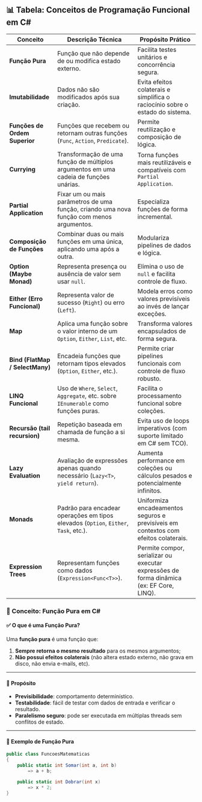 ## 📊 Tabela: Conceitos de Programação Funcional em C#

| Conceito                         | Descrição Técnica                                                                 | Propósito Prático                                                                                  |
|----------------------------------|------------------------------------------------------------------------------------|-----------------------------------------------------------------------------------------------------|
| **Função Pura**                  | Função que não depende de ou modifica estado externo.                             | Facilita testes unitários e concorrência segura.                                                    |
| **Imutabilidade**                | Dados não são modificados após sua criação.                                       | Evita efeitos colaterais e simplifica o raciocínio sobre o estado do sistema.                      |
| **Funções de Ordem Superior**    | Funções que recebem ou retornam outras funções (`Func`, `Action`, `Predicate`).   | Permite reutilização e composição de lógica.                                                        |
| **Currying**                     | Transformação de uma função de múltiplos argumentos em uma cadeia de funções unárias. | Torna funções mais reutilizáveis e compatíveis com `Partial Application`.                         |
| **Partial Application**          | Fixar um ou mais parâmetros de uma função, criando uma nova função com menos argumentos. | Especializa funções de forma incremental.                                                          |
| **Composição de Funções**       | Combinar duas ou mais funções em uma única, aplicando uma após a outra.           | Modulariza pipelines de dados e lógica.                                                            |
| **Option (Maybe Monad)**         | Representa presença ou ausência de valor sem usar `null`.                         | Elimina o uso de `null` e facilita controle de fluxo.                                               |
| **Either (Erro Funcional)**      | Representa valor de sucesso (`Right`) ou erro (`Left`).                           | Modela erros como valores previsíveis ao invés de lançar exceções.                                 |
| **Map**                          | Aplica uma função sobre o valor interno de um `Option`, `Either`, `List`, etc.     | Transforma valores encapsulados de forma segura.                                                   |
| **Bind (FlatMap / SelectMany)**  | Encadeia funções que retornam tipos elevados (`Option`, `Either`, etc.).           | Permite criar pipelines funcionais com controle de fluxo robusto.                                  |
| **LINQ Funcional**               | Uso de `Where`, `Select`, `Aggregate`, etc. sobre `IEnumerable` como funções puras. | Facilita o processamento funcional sobre coleções.                                                  |
| **Recursão (tail recursion)**    | Repetição baseada em chamada de função a si mesma.                                | Evita uso de loops imperativos (com suporte limitado em C# sem TCO).                              |
| **Lazy Evaluation**              | Avaliação de expressões apenas quando necessário (`Lazy<T>`, `yield return`).     | Aumenta performance em coleções ou cálculos pesados e potencialmente infinitos.                    |
| **Monads**                       | Padrão para encadear operações em tipos elevados (`Option`, `Either`, `Task`, etc.). | Uniformiza encadeamentos seguros e previsíveis em contextos com efeitos colaterais.               |
| **Expression Trees**             | Representam funções como dados (`Expression<Func<T>>`).                           | Permite compor, serializar ou executar expressões de forma dinâmica (ex: EF Core, LINQ).           |


### 🧮 Conceito: Função Pura em C#

#### ✅ O que é uma Função Pura?

Uma **função pura** é uma função que:

1. **Sempre retorna o mesmo resultado** para os mesmos argumentos;
2. **Não possui efeitos colaterais** (não altera estado externo, não grava em disco, não envia e-mails, etc).

---

#### 🎯 Propósito

- **Previsibilidade**: comportamento determinístico.
- **Testabilidade**: fácil de testar com dados de entrada e verificar o resultado.
- **Paralelismo seguro**: pode ser executada em múltiplas threads sem conflitos de estado.

---

#### 🧪 Exemplo de Função Pura

```csharp
public class FuncoesMatematicas
{
    public static int Somar(int a, int b)
        => a + b;

    public static int Dobrar(int x)
        => x * 2;
}


